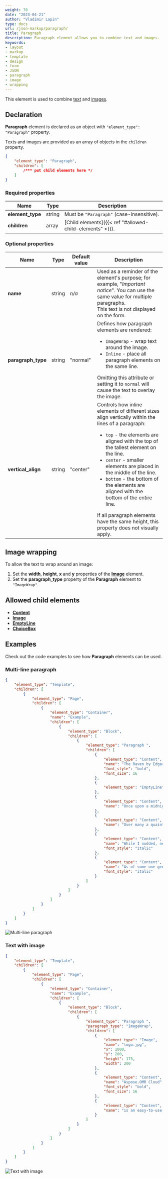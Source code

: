 ```yaml
---
weight: 70
date: "2023-04-21"
author: "Vladimir Lapin"
type: docs
url: /json-markup/paragraph/
title: Paragraph
description: Paragraph element allows you to combine text and images.
keywords:
- layout
- markup
- template
- design
- form
- JSON
- paragraph
- image
- wrapping
---
```


This element is used to combine [text](/omr/json-markup/content/) and [images](/omr/json-markup/image/).

## Declaration

**Paragraph** element is declared as an object with `"element_type": "Paragraph"` property.

Texts and images are provided as an array of objects in the `children` property.

```json
{
	"element_type": "Paragraph",
	"children": [
		/*** put child elements here */
	]
}
```

### Required properties

Name | Type | Description
---- | ---- | -----------
**element_type** | string | Must be `"Paragraph"` (case-insensitive).
**children** | array | [Child elements]({{< ref "#allowed-child-elements" >}}).

### Optional properties

Name | Type | Default value | Description
---- | ---- | ------------- | -----------
**name** | string | _n/a_ | Used as a reminder of the element's purpose; for example, "_Important notice_". You can use the same value for multiple paragraphs.<br />This text is not displayed on the form.
**paragraph_type** | string | "normal" | Defines how paragraph elements are rendered:<ul><li>`ImageWrap` - wrap text around the image.</li><li>`Inline` - place all paragraph elements on the same line.</li></ul>Omitting this attribute or setting it to `normal` will cause the text to overlay the image.
**vertical_align** | string | "center" | Controls how inline elements of different sizes align vertically within the lines of a paragraph:<ul><li>`top` - the elements are aligned with the top of the tallest element on the line.</li><li>`center` - smaller elements are placed in the middle of the line.</li><li>`bottom` - the bottom of the elements are aligned with the bottom of the entire line.</li></ul>If all paragraph elements have the same height, this property does not visually apply.

## Image wrapping

To allow the text to wrap around an image:

1. Set the **width**, **height**, **x** and **y** properties of the [**Image**](/omr/json-markup/image/) element.
2. Set the **paragraph_type** property of the **Paragraph** element to `"ImageWrap"`.

## Allowed child elements

- [**Content**](/omr/json-markup/content/)
- [**Image**](/omr/json-markup/image/)
- [**EmptyLine**](/omr/json-markup/emptyline/)
- [**ChoiceBox**](/omr/json-markup/choicebox/)

## **Examples**

Check out the code examples to see how **Paragraph** elements can be used.

### Multi-line paragraph

```json
{
	"element_type": "Template",
	"children": [
		{
			"element_type": "Page",
			"children": [
				{
					"element_type": "Container",
					"name": "Example",
					"children": [
						{
							"element_type": "Block",
							"children": [
								{
									"element_type": "Paragraph ",
									"children": [
										{
											"element_type": "Content",
											"name": "The Raven by Edgar Allan Poe",
											"font_style": "bold",
											"font_size": 16
										},
										{
											"element_type": "EmptyLine"
										},
										{
											"element_type": "Content",
											"name": "Once upon a midnight dreary, while I pondered, weak and weary,"
										},
										{
											"element_type": "Content",
											"name": "Over many a quaint and curious volume of forgotten lore-"
										},
										{
											"element_type": "Content",
											"name": "While I nodded, nearly napping, suddenly there came a tapping,",
											"font_style": "italic"
										},
										{
											"element_type": "Content",
											"name": "As of some one gently rapping, rapping at my chamber door.",
											"font_style": "italic"
										}
									]
								}
							]
						}
					]
				}
			]
		}
	]
}
```

![Multi-line paragraph](paragraph-multiline.png)

### Text with image

```json
{
	"element_type": "Template",
	"children": [
		{
			"element_type": "Page",
			"children": [
				{
					"element_type": "Container",
					"name": "Example",
					"children": [
						{
							"element_type": "Block",
							"children": [
								{
									"element_type": "Paragraph ",
									"paragraph_type": "ImageWrap",
									"children": [
										{
											"element_type": "Image",
											"name": "logo.jpg",
											"x": 1000,
											"y": 200,
											"height": 175,
											"width": 200
										},
										{
											"element_type": "Content",
											"name": "Aspose.OMR Cloud",
											"font_style": "bold",
											"font_size": 16
										},
										{
											"element_type": "Content",
											"name": "is an easy-to-use, versatile, and cost-effective API for designing, rendering and recognizing hand-filled forms."
										}
									]
								}
							]
						}
					]
				}
			]
		}
	]
}
```

![Text with image](paragraph-image.png)
